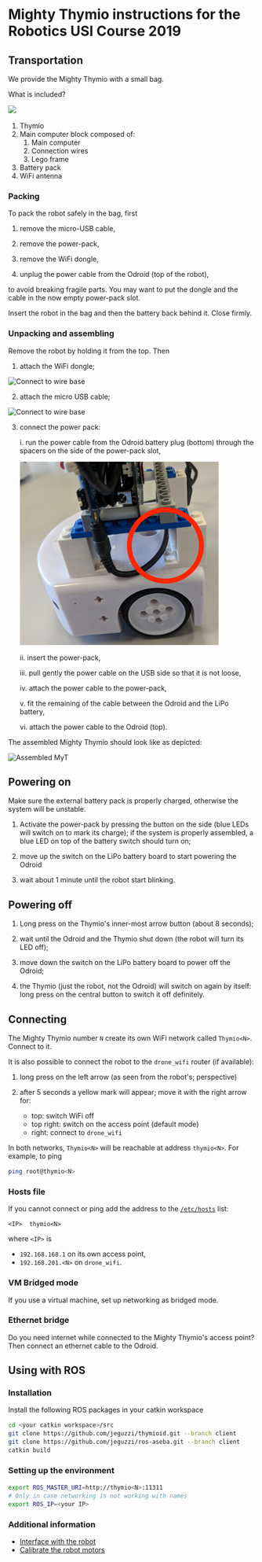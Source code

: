 # Mighty Thymio instructions for the Robotics USI Course 2019

## Transportation

We provide the Mighty Thymio with a small bag.

What is included?

<img src="https://github.com/romarcg/thymio_course_skeleton/blob/master/how_to_thymio/whats_included.png" height="600">

1. Thymio
2. Main computer block composed of:
   1. Main computer
   2. Connection wires
   3. Lego frame
3. Battery pack
4. WiFi antenna


### Packing

To pack the robot safely in the bag, first

1. remove the micro-USB cable,

2. remove the power-pack,

3. remove the WiFi dongle,

4. unplug the power cable from the Odroid (top of the robot),

to avoid breaking fragile parts. You may want to put the dongle and the cable in the now empty power-pack slot.

Insert the robot in the bag and then the battery back behind it. Close firmly.

### Unpacking and assembling

Remove the robot by holding it from the top. Then

1. attach the WiFi dongle;

  ![Connect to wire base](https://github.com/romarcg/thymio_course_skeleton/blob/master/how_to_thymio/mount3.png)

2. attach the micro USB cable;

  ![Connect to wire base](https://github.com/romarcg/thymio_course_skeleton/blob/master/how_to_thymio/mount2.png)

3. connect the power pack:

    i. run the power cable from the Odroid battery plug (bottom) through the spacers on the side of the power-pack slot,

    ![Wiring the power cable](images/mount1.png)

    ii. insert the power-pack,

    iii. pull gently the power cable on the USB side so that it is not loose,

    iv. attach the power cable to the power-pack,

    v. fit the remaining of the cable between the Odroid and the LiPo battery,

    vi. attach the power cable to the Odroid (top).

The assembled Mighty Thymio should look like as depicted:

![Assembled MyT](https://github.com/romarcg/thymio_course_skeleton/blob/master/how_to_thymio/assembled_myt.png)


## Powering on

Make sure the external battery pack is properly charged, otherwise the system will be unstable.  

1. Activate the power-pack by pressing the button on the side (blue LEDs will switch on to mark its charge); if the system is properly assembled, a blue LED on top of the battery switch should turn on;

2. move up the switch on the LiPo battery board to start powering the Odroid

3. wait about 1 minute until the robot start blinking.

## Powering off

1. Long press on the Thymio's inner-most arrow button (about 8 seconds);

2. wait until the Odroid and the Thymio shut down (the robot will turn its LED off);

3. move down the switch on the LiPo battery board to power off the Odroid;

4. the Thymio (just the robot, not the Odroid) will switch on again by itself: long press on the central button to switch it off definitely.

## Connecting

The Mighty Thymio number `N` create its own WiFi network called `Thymio<N>`. Connect to it.

It is also possible to connect the robot to the `drone_wifi` router (if available):

  1. long press on the left arrow (as seen from the robot's; perspective)

  2. after 5 seconds a yellow mark will appear; move it with the right arrow for:

     - top: switch WiFi off
     - top right: switch on the access point (default mode)
     - right: connect to `drone_wifi`

In both networks, `Thymio<N>` will be reachable at address `thymio<N>`. For example, to ping

  ```bash
  ping root@thymio<N>
  ```

### Hosts file
If you cannot connect or ping add the address to the [`/etc/hosts`](https://en.wikipedia.org/wiki/Hosts_(file)) list:
```
<IP>  thymio<N>
```
where `<IP>` is
  - `192.168.168.1` on its own access point,
  - `192.168.201.<N>` on `drone_wifi`.

### VM Bridged mode

If you use a virtual machine, set up networking as bridged mode.

### Ethernet bridge

Do you need internet while connected to the Mighty Thymio's access point? Then connect an ethernet cable to the Odroid.


## Using with ROS

### Installation

Install the following ROS packages in your catkin workspace

```bash
cd <your catkin workspace>/src
git clone https://github.com/jeguzzi/thymioid.git --branch client
git clone https://github.com/jeguzzi/ros-aseba.git --branch client
catkin build
```

### Setting up the environment

```bash
export ROS_MASTER_URI=http://thymio<N>:11311
# Only in case networking is not working with names
export ROS_IP=<your IP>
```

### Additional information

- [Interface with the robot](https://github.com/jeguzzi/mighty-thymio/blob/master/client.md)
- [Calibrate the robot motors](https://github.com/jeguzzi/mighty-thymio/blob/master/calibration.md)
